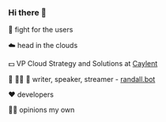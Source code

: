 ### Hi there 👋

🦾 fight for the users

☁️ head in the clouds

💵 VP Cloud Strategy and Solutions at [Caylent](https://caylent.com/)

📝 👨‍🏫 🎥 writer, speaker, streamer - [randall.bot](https://randall.bot/)

❤️ developers

🤦‍♂️ opinions my own


<!--
**ranman/ranman** is a ✨ _special_ ✨ repository because its `README.md` (this file) appears on your GitHub profile.

Here are some ideas to get you started:

- 🔭 I’m currently working on ...
- 🌱 I’m currently learning ...
- 👯 I’m looking to collaborate on ...
- 🤔 I’m looking for help with ...
- 💬 Ask me about ...
- 📫 How to reach me: ...
- 😄 Pronouns: ...
- ⚡ Fun fact: ...
-->

